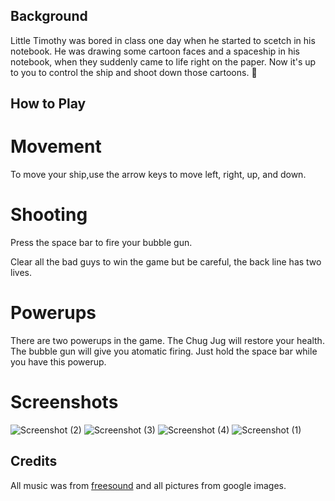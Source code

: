 ## Background

Little Timothy was bored in class one day when he started to scetch in his notebook. He was drawing some cartoon faces and a spaceship in his notebook, when they suddenly came to life right on the paper. Now it's up to you to control the ship and shoot down those cartoons. :hankey:

## How to Play

# Movement
To move your ship,use the arrow keys to move left, right, up, and down.

# Shooting
Press the space bar to fire your bubble gun. 

Clear all the bad guys to win the game but be careful, the back line has two lives.

#  Powerups

There are two powerups in the game. The Chug Jug will restore your health. The bubble gun will give you atomatic firing. Just hold the space bar while you have this powerup.

# Screenshots


![Screenshot (2)](https://user-images.githubusercontent.com/49493324/56055545-b4cdba80-5d27-11e9-9707-9aebe2200ba3.png)
![Screenshot (3)](https://user-images.githubusercontent.com/49493324/56055546-b4cdba80-5d27-11e9-8e63-f23287a28060.png)
![Screenshot (4)](https://user-images.githubusercontent.com/49493324/56055547-b4cdba80-5d27-11e9-87a9-aab9842966d8.png)
![Screenshot (1)](https://user-images.githubusercontent.com/49493324/56055549-b4cdba80-5d27-11e9-8f32-b0a2dbbe7df2.png)

## Credits
All music was from [freesound](http://freesound.org) and all pictures from google images.
